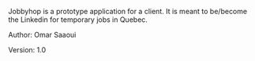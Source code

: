 Jobbyhop is a prototype application for a client.
It is meant to be/become the Linkedin for temporary jobs in Quebec.



Author: Omar Saaoui

Version: 1.0